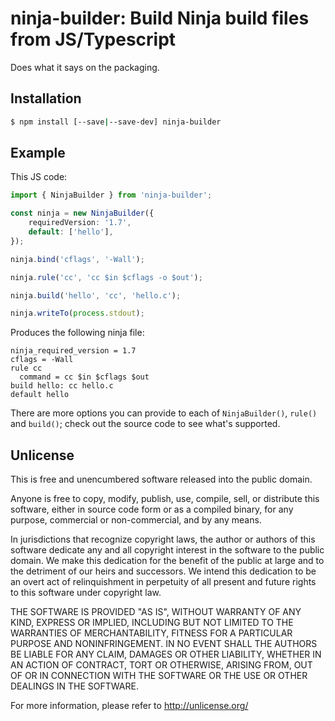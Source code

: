 # ninja-builder: Build Ninja build files from JS/Typescript

Does what it says on the packaging.

## Installation

```bash
$ npm install [--save|--save-dev] ninja-builder
```

## Example

This JS code:

```typescript
import { NinjaBuilder } from 'ninja-builder';

const ninja = new NinjaBuilder({
    requiredVersion: '1.7',
    default: ['hello'],
});

ninja.bind('cflags', '-Wall');

ninja.rule('cc', 'cc $in $cflags -o $out');

ninja.build('hello', 'cc', 'hello.c');

ninja.writeTo(process.stdout);
```

Produces the following ninja file:

```ninja
ninja_required_version = 1.7
cflags = -Wall
rule cc
  command = cc $in $cflags $out
build hello: cc hello.c
default hello
```

There are more options you can provide to each of `NinjaBuilder()`, `rule()`
and `build()`; check out the source code to see what's supported.

## Unlicense

This is free and unencumbered software released into the public domain.

Anyone is free to copy, modify, publish, use, compile, sell, or distribute this
software, either in source code form or as a compiled binary, for any purpose,
commercial or non-commercial, and by any means.

In jurisdictions that recognize copyright laws, the author or authors of this
software dedicate any and all copyright interest in the software to the public
domain. We make this dedication for the benefit of the public at large and to
the detriment of our heirs and successors. We intend this dedication to be an
overt act of relinquishment in perpetuity of all present and future rights to
this software under copyright law.

THE SOFTWARE IS PROVIDED "AS IS", WITHOUT WARRANTY OF ANY KIND, EXPRESS OR
IMPLIED, INCLUDING BUT NOT LIMITED TO THE WARRANTIES OF MERCHANTABILITY,
FITNESS FOR A PARTICULAR PURPOSE AND NONINFRINGEMENT. IN NO EVENT SHALL THE
AUTHORS BE LIABLE FOR ANY CLAIM, DAMAGES OR OTHER LIABILITY, WHETHER IN AN
ACTION OF CONTRACT, TORT OR OTHERWISE, ARISING FROM, OUT OF OR IN CONNECTION
WITH THE SOFTWARE OR THE USE OR OTHER DEALINGS IN THE SOFTWARE.

For more information, please refer to <http://unlicense.org/>

